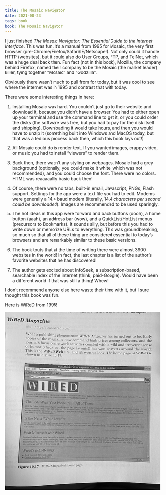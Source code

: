 ```yaml
---
title: The Mosaic Navigator
date: 2021-08-23
tags: book
book: The Mosaic Navigator
---
```


I just finished _The Mosaic Navigator: The Essential Guide to the Internet Interface_. This was fun. It’s a manual from 1995 for Mosaic, the very first browser (pre-Chrome/Firefox/Safari/IE/Netscape!). Not only could it handle HTTP (websites), but it could also do User Groups, FTP, and TelNet, which was a huge deal back then. Fun fact (not in this book), Mozilla, the company behind Firefox, named their company to be the Mosaic (the market leader) killer, tying together “Mosaic” and “Godzilla”.

Obviously there wasn’t much to pull from for today, but it was cool to see where the internet was in 1995 and contrast that with today.

There were some interesting things in here:

1. Installing Mosaic was hard. You couldn’t just go to their website and download it, because you didn’t have a browser. You had to either open up your terminal and use the command line to get it, or you could order the disks (the software was free, but you had to pay for the disk itself and shipping). Downloading it would take hours, and then you would have to unzip it (something built into Windows and MacOS today, but that was a tedious process back then, which this book lays out!)

2. All Mosaic could do is render text. If you wanted images, crappy video, or music you had to install “viewers” to render them.

3. Back then, there wasn’t any styling on webpages. Mosaic had a grey background (optionally, you could make it white, which was not recommended), and you could choose the font. There were no colors. HTML was reaaaaallly basic back then!

4. Of course, there were no tabs, built-in email, Javascript, PNGs, Flash support. Settings for the app were a text file you had to edit. Modems were generally a 14.4 baud modem (literally, 14.4 _characters per second could be downloaded_). Images are recommended to be used sparingly.

5. The hot ideas in this app were forward and back buttons (oooh), a home button (aaah), an address bar (wow), and a QuickList/HotList menus (precursors to Bookmarks). It sounds silly, but before this you had to write down or memorize URLs to everything. This was groundbreaking, so much so that all of these thing are considered essential to today’s browsers and are remarkably similar to these basic versions.

6. The book touts that at the time of writing there were almost 3900 websites in the world! In fact, the last chapter is a list of the author’s favorite websites that he has discovered!

7. The author gets excited about InfoSeek, a subscription-based, searchable index of the internet (think, paid-Google). Would have been a different world if that was still a thing! Whew!

I don’t recommend anyone else here waste their time with it, but I sure thought this book was fun.

Here is WiReD from 1995!

![WiReD](./wired.jpg)

